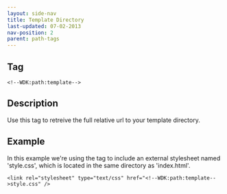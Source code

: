 ```yaml
---
layout: side-nav
title: Template Directory
last-updated: 07-02-2013
nav-position: 2
parent: path-tags
---
```


## Tag

`<!--WDK:path:template-->`

## Description

Use this tag to retreive the full relative url to your template directory.

## Example

In this example we're using the tag to include an external stylesheet named 'style.css', which is located in the same directory as 'index.html'.

~~~
<link rel="stylesheet" type="text/css" href="<!--WDK:path:template-->style.css" />
~~~